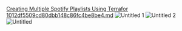 [Creating Multiple Spotify Playlists Using Terrafor 1012df5509cd80dbb148c86fc4be8be4.md](https://github.com/user-attachments/files/17006149/Creating.Multiple.Spotify.Playlists.Using.Terrafor.1012df5509cd80dbb148c86fc4be8be4.md)
![Untitled 1](https://github.com/user-attachments/assets/5a4ffb66-32f8-409b-974a-ef349672d03b)
![Untitled 2](https://github.com/user-attachments/assets/7808c23a-8621-484a-812c-e1eeb15ab35c)
![Untitled](https://github.com/user-attachments/assets/6b58bc24-d5f2-4fd6-a1cf-064779479788)
